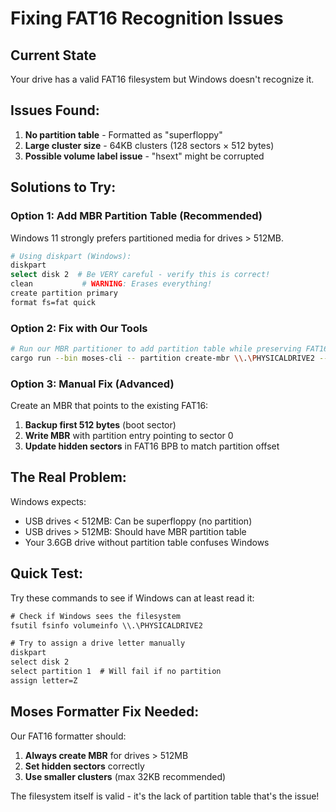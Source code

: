 # Fixing FAT16 Recognition Issues

## Current State
Your drive has a valid FAT16 filesystem but Windows doesn't recognize it.

## Issues Found:
1. **No partition table** - Formatted as "superfloppy"
2. **Large cluster size** - 64KB clusters (128 sectors × 512 bytes)
3. **Possible volume label issue** - "hsext" might be corrupted

## Solutions to Try:

### Option 1: Add MBR Partition Table (Recommended)
Windows 11 strongly prefers partitioned media for drives > 512MB.

```bash
# Using diskpart (Windows):
diskpart
select disk 2  # Be VERY careful - verify this is correct!
clean           # WARNING: Erases everything!
create partition primary
format fs=fat quick
```

### Option 2: Fix with Our Tools
```bash
# Run our MBR partitioner to add partition table while preserving FAT16
cargo run --bin moses-cli -- partition create-mbr \\.\PHYSICALDRIVE2 --preserve-filesystem
```

### Option 3: Manual Fix (Advanced)
Create an MBR that points to the existing FAT16:

1. **Backup first 512 bytes** (boot sector)
2. **Write MBR** with partition entry pointing to sector 0
3. **Update hidden sectors** in FAT16 BPB to match partition offset

## The Real Problem:
Windows expects:
- USB drives < 512MB: Can be superfloppy (no partition)
- USB drives > 512MB: Should have MBR partition table
- Your 3.6GB drive without partition table confuses Windows

## Quick Test:
Try these commands to see if Windows can at least read it:
```cmd
# Check if Windows sees the filesystem
fsutil fsinfo volumeinfo \\.\PHYSICALDRIVE2

# Try to assign a drive letter manually
diskpart
select disk 2
select partition 1  # Will fail if no partition
assign letter=Z
```

## Moses Formatter Fix Needed:
Our FAT16 formatter should:
1. **Always create MBR** for drives > 512MB
2. **Set hidden sectors** correctly
3. **Use smaller clusters** (max 32KB recommended)

The filesystem itself is valid - it's the lack of partition table that's the issue!